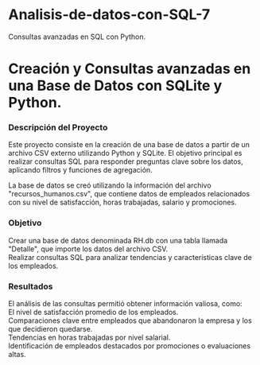 # Analisis-de-datos-con-SQL-7
Consultas avanzadas en SQL con Python.

# Creación y Consultas avanzadas en una Base de Datos con SQLite y Python.
### Descripción del Proyecto
Este proyecto consiste en la creación de una base de datos a partir de un archivo CSV externo utilizando Python y SQLite. 
El objetivo principal es realizar consultas SQL para responder preguntas clave sobre los datos, aplicando filtros y funciones de agregación.

La base de datos se creó utilizando la información del archivo "recursos_humanos.csv", que contiene datos de empleados relacionados con su nivel de satisfacción, horas trabajadas, salario y promociones.

### Objetivo
Crear una base de datos denominada RH.db con una tabla llamada "Detalle", que importe los datos del archivo CSV.                                                        
Realizar consultas SQL para analizar tendencias y características clave de los empleados.                                                                                         

### Resultados
El análisis de las consultas permitió obtener información valiosa, como:                                                                                           
El nivel de satisfacción promedio de los empleados.                                                                                                                
Comparaciones clave entre empleados que abandonaron la empresa y los que decidieron quedarse.                                                                   
Tendencias en horas trabajadas por nivel salarial.                                                                                                         
Identificación de empleados destacados por promociones o evaluaciones altas.                                                                                               

